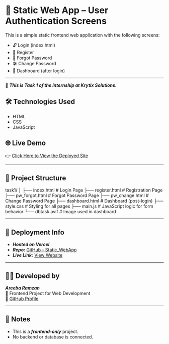 # 🔐 Static Web App – User Authentication Screens

This is a simple static frontend web application with the following screens:

- 🔓 Login (index.html)
- 📝 Register
- 🔑 Forgot Password
- 🛠️ Change Password
- 🧭 Dashboard (after login)

---

📌 ***This is Task 1 of the internship at Krytix Solutions.***

## 🛠️ Technologies Used
- HTML
- CSS
- JavaScript


## 🌐 Live Demo

👉 [Click Here to View the Deployed Site](https://static-web-app-w81h.vercel.app/)

---

## 📁 Project Structure

task1/
│
├── index.html             # Login Page
├── register.html          # Registration Page
├── pw_forgot.html         # Forgot Password Page
├── pw_change.html         # Change Password Page
├── dashboard.html         # Dashboard (post-login)
├── style.css              # Styling for all pages
├── main.js                # JavaScript logic for form behavior
└── dbtask.avif            # Image used in dashboard

---

## 🚀 Deployment Info

- ***Hosted on Vercel***
- ***Repo:*** [GitHub - Static_WebApp](https://github.com/Areeba-Ramzan1/Static_WebApp)
- ***Live Link:*** [View Website](https://static-web-app-w81h.vercel.app/)

---

## 👩‍💻 Developed by

***Areeba Ramzan***  
📌 Frontend Project for Web Development  
🔗 [GitHub Profile](https://github.com/Areeba-Ramzan1)

---

## 📝 Notes

- This is a ***frontend-only*** project.
- No backend or database is connected.
